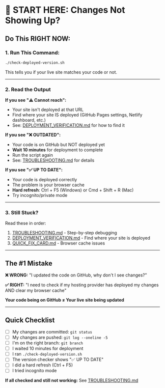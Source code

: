 # 🚨 START HERE: Changes Not Showing Up?

## Do This RIGHT NOW:

### 1. Run This Command:
```bash
./check-deployed-version.sh
```

This tells you if your live site matches your code or not.

---

### 2. Read the Output

**If you see "⚠️ Cannot reach":**
- Your site isn't deployed at that URL
- Find where your site IS deployed (GitHub Pages settings, Netlify dashboard, etc.)
- See: [DEPLOYMENT_VERIFICATION.md](./DEPLOYMENT_VERIFICATION.md) for how to find it

**If you see "❌ OUTDATED":**
- Your code is on GitHub but NOT deployed yet
- **Wait 10 minutes** for deployment to complete
- Run the script again
- See: [TROUBLESHOOTING.md](./TROUBLESHOOTING.md) for details

**If you see "✅ UP TO DATE":**
- Your code is deployed correctly
- The problem is your browser cache
- **Hard refresh**: Ctrl + F5 (Windows) or Cmd + Shift + R (Mac)
- Try incognito/private mode

---

### 3. Still Stuck?

Read these in order:
1. [TROUBLESHOOTING.md](./TROUBLESHOOTING.md) - Step-by-step debugging
2. [DEPLOYMENT_VERIFICATION.md](./DEPLOYMENT_VERIFICATION.md) - Find where your site is deployed
3. [QUICK_FIX_CARD.md](./QUICK_FIX_CARD.md) - Browser cache issues

---

## The #1 Mistake

**❌ WRONG:** "I updated the code on GitHub, why don't I see changes?"

**✅ RIGHT:** "I need to check if my hosting provider has deployed my changes AND clear my browser cache"

**Your code being on GitHub ≠ Your live site being updated**

---

## Quick Checklist

- [ ] My changes are committed: `git status`
- [ ] My changes are pushed: `git log --oneline -5`
- [ ] I'm on the right branch: `git branch`
- [ ] I waited 10 minutes for deployment
- [ ] I ran `./check-deployed-version.sh`
- [ ] The version checker shows "✅ UP TO DATE"
- [ ] I did a hard refresh (Ctrl + F5)
- [ ] I tried incognito mode

**If all checked and still not working:** See [TROUBLESHOOTING.md](./TROUBLESHOOTING.md)
